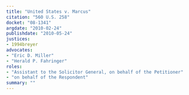 ```yaml
---
title: "United States v. Marcus"
citation: "560 U.S. 258"
docket: "08-1341"
argdate: "2010-02-24"
publishdate: "2010-05-24"
justices:
- 1994breyer
advocates:
- "Eric D. Miller"
- "Herald P. Fahringer"
roles:
- "Assistant to the Solicitor General, on behalf of the Petitioner"
- "on behalf of the Respondent"
summary: ""
---
```


